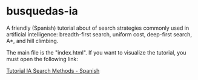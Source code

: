 # busquedas-ia
A friendly (Spanish) tutorial about of search strategies commonly used in artificial intelligence: breadth-first search, uniform cost, deep-first search, A*, and hill climbing.

The main file is the "index.html". If you want to visualize the tutorial, you must open the following link:

[Tutorial IA Search Methods - Spanish](http://htmlpreview.github.io/?https://github.com/vlarobbyk/busquedas-ia/index.htmlhttps://github.com/vlarobbyk/busquedas-ia/blob/master/index.html)
